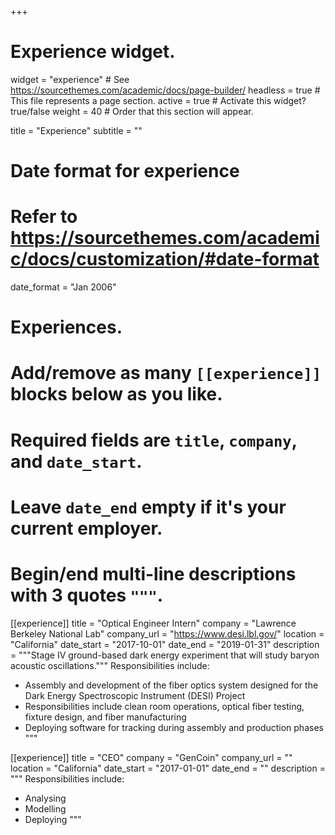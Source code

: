 +++
# Experience widget.
widget = "experience"  # See https://sourcethemes.com/academic/docs/page-builder/
headless = true  # This file represents a page section.
active = true  # Activate this widget? true/false
weight = 40  # Order that this section will appear.

title = "Experience"
subtitle = ""

# Date format for experience
#   Refer to https://sourcethemes.com/academic/docs/customization/#date-format
date_format = "Jan 2006"

# Experiences.
#   Add/remove as many `[[experience]]` blocks below as you like.
#   Required fields are `title`, `company`, and `date_start`.
#   Leave `date_end` empty if it's your current employer.
#   Begin/end multi-line descriptions with 3 quotes `"""`.
[[experience]]
  title = "Optical Engineer Intern"
  company = "Lawrence Berkeley National Lab"
  company_url = "https://www.desi.lbl.gov/"
  location = "California"
  date_start = "2017-10-01"
  date_end = "2019-01-31"
  description = """Stage IV ground-based dark energy
experiment that will study baryon acoustic
oscillations."""
  Responsibilities include:
  
  * Assembly and development of the fiber optics system designed for the Dark Energy Spectroscopic Instrument (DESI) Project
  * Responsibilities include clean room operations, optical fiber testing, fixture design, and fiber manufacturing
  * Deploying software for tracking during assembly and production phases  
  """

[[experience]]
  title = "CEO"
  company = "GenCoin"
  company_url = ""
  location = "California"
  date_start = "2017-01-01"
  date_end = ""
  description = """
  Responsibilities include:
  
  * Analysing
  * Modelling
  * Deploying
  """
